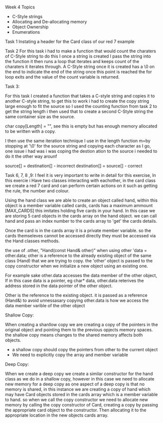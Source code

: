 Week 4 Topics

- C-Style strings
- Allocating and De-allocating memory
- Object Ownership
- Enumerations

Task 1
Instating a header for the Card class of our red 7 example 

Task 2
For this task i had to make a function that would count the charaters of C-Style string to do this I once a string is created I pass the string into the function it then runs a loop that iterates and keeps count of the charaters it iterates through. A C-Style string once it is created has a \0 on the end to indicate the end of the string once this point is reached the for loop exits and the value of the count variable is returned.

Task 3:

For this task I created a function that takes a C-style string and copies it to another C-style string, to get this to work i had to create the copy string large enough to fit the source so I used the counting function from task 2 to get the string length i then used that to create a second C-Style string the same container size as the source.

char copy[Length] = "", see this is empty but has enough memory allocated to be written with a copy.

I then use the same iteration technique I use in the length function m=by stopping at '\0' for the source string and copying each character as I go, one issue i had was i was coping the destion ation to the source i needed to do it the other way arounf

source[] = destination[] - incorrect
destination[] = source[] - correct

Task 6, 7, 8 ,9:
I feel it is very important to write in detail for this exercise, In this exercie i Have two classes interacting with eachother, in the card class we create a red 7 card and can perform certain actions on it such as getting the rule, the number and colour. 

Using the hand class we are able to create an object called hand, within this object is a member variable called cards, cards has a maximum ammount [MAX_CARDS] this imitates holding five cards in your hand. In this case we are storing 5 card objects in the cards array on the hand object. we can call hand and pass an index number to the cards array to 'get' the cards details. 

Once the card is in the cards array it is a private member variable. so the cards themseleves cannot be accessed directly they must be accessed via the Hand classes methods.

the use of .other, "Hand(const Hand& other)" when using other 'data = other.data; other is a reference to the already existing object of the same class (Hand) that we are trying to copy.
the 'other' object is passed to the copy constructor when we initialize a new object using an existing one.

For example sake other.data accesses the data member of the other object, If in this case data is a pointer, eg char* data, other.data reterives the address stored in the data pointer of the other object. 

Other is the reference to the existing object.
it is passed as a reference (Hand&) to avoid unnessasary copying
other.data is how we access the data member varible of the other object


Shallow Copy:

When creating a shanllow copy we are creating a copy of the pointers in the original object and pointing them to the previous opjects memory spaces. the shallow copy means changes to the shared memory affects both objects.

- a shallow copy should copy the pointers from other to the current object
- We need to explicitly copy the array and member variable

Deep Copy:

When we create a deep copy we create a similar constructor for the hand class as we do in a shallow copy, however in this case we need to allocate new memory for a deep copy as one aspect of a deep copy is that no memory is shared, in this instance we are creating a copy of hand which may have Card objects stored in the cards array which is a member variable to hand. so when we call the copy constructor we need to allocate new memory by calling the copy constructor of Card, creating a copy by passing the appropriate card object to the constructor. Then allocating it to the appropriate location in the new objects cards array. 


